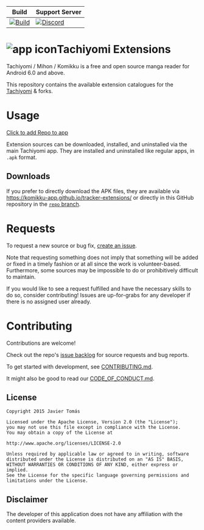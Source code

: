 | Build | Support Server |
|-------|----------------|
| [![Build](https://github.com/komikku-app/tracker-extensions/actions/workflows/build_push.yml/badge.svg)](https://github.com/komikku-app/tracker-extensions/actions/workflows/build_push.yml) | [![Discord](https://img.shields.io/discord/1242381704459452488?label=discord&labelColor=7289da&color=2c2f33&style=flat)](https://discord.gg/85jB7V5AJR) |

# ![app icon](./.github/readme-images/app-icon.png)Tachiyomi Extensions
Tachiyomi / Mihon / Komikku is a free and open source manga reader for Android 6.0 and above.

This repository contains the available extension catalogues for the [Tachiyomi](https://github.com/tachiyomiorg/tachiyomi) & forks.

# Usage

[Click to add Repo to app](https://intradeus.github.io/http-protocol-redirector/?r=tachiyomi://add-repo?url=https://raw.githubusercontent.com/komikku-app/tracker-extensions/repo/index.min.json)

Extension sources can be downloaded, installed, and uninstalled via the main Tachiyomi app. They are installed and uninstalled like regular apps, in `.apk` format.

## Downloads

If you prefer to directly download the APK files, they are available via https://komikku-app.github.io/tracker-extensions/ or directly in this GitHub repository in the [`repo` branch](https://github.com/komikku-app/tracker-extensions/tree/repo/apk).

# Requests

To request a new source or bug fix, [create an issue](https://github.com/komikku-app/tracker-extensions/issues/new/choose).

Note that requesting something does not imply that something will be added or fixed in a timely fashion or at all since the work is volunteer-based. Furthermore, some sources may be impossible to do or prohibitively difficult to maintain.

If you would like to see a request fulfilled and have the necessary skills to do so, consider contributing! Issues are up-for-grabs for any developer if there is no assigned user already.

# Contributing

Contributions are welcome!

Check out the repo's [issue backlog](https://github.com/komikku-app/tracker-extensions/issues) for source requests and bug reports.

To get started with development, see [CONTRIBUTING.md](./CONTRIBUTING.md).

It might also be good to read our [CODE_OF_CONDUCT.md](./CODE_OF_CONDUCT.md).

## License

    Copyright 2015 Javier Tomás

    Licensed under the Apache License, Version 2.0 (the "License");
    you may not use this file except in compliance with the License.
    You may obtain a copy of the License at

    http://www.apache.org/licenses/LICENSE-2.0

    Unless required by applicable law or agreed to in writing, software
    distributed under the License is distributed on an "AS IS" BASIS,
    WITHOUT WARRANTIES OR CONDITIONS OF ANY KIND, either express or implied.
    See the License for the specific language governing permissions and
    limitations under the License.

## Disclaimer

The developer of this application does not have any affiliation with the content providers available.
